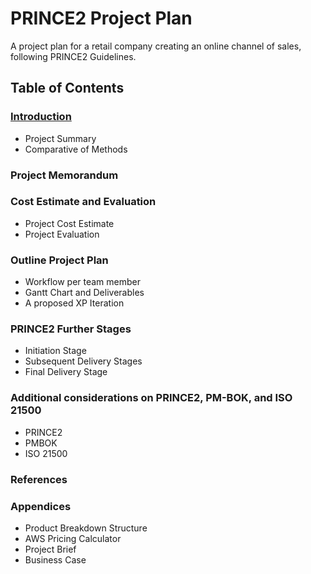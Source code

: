 # PRINCE2 Project Plan
A project plan for a retail company creating an online channel of sales, following PRINCE2 Guidelines.

## Table of Contents

### [Introduction](https://github.com/ortizlilian/prince2pp/Introduction)
- Project Summary
- Comparative of Methods

### Project Memorandum

### Cost Estimate and Evaluation
- Project Cost Estimate
- Project Evaluation

### Outline Project Plan
- Workflow per team member
- Gantt Chart and Deliverables
- A proposed XP Iteration

### PRINCE2 Further Stages
- Initiation Stage
- Subsequent Delivery Stages
- Final Delivery Stage

### Additional considerations on PRINCE2, PM-BOK, and ISO 21500
- PRINCE2
- PMBOK
- ISO 21500

### References

### Appendices
- Product Breakdown Structure
- AWS Pricing Calculator
- Project Brief
- Business Case
